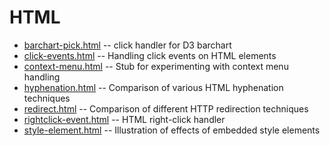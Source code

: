 HTML
====================================================================================================

- [barchart-pick.html][] -- click handler for D3 barchart
- [click-events.html][] -- Handling click events on HTML elements
- [context-menu.html][] -- Stub for experimenting with context menu handling
- [hyphenation.html][] -- Comparison of various HTML hyphenation techniques
- [redirect.html][] -- Comparison of different HTTP redirection techniques
- [rightclick-event.html][] -- HTML right-click handler
- [style-element.html][] -- Illustration of effects of embedded style elements



[barchart-pick.html]: ./barchart-pick.html
[click-events.html]: ./click-events.html
[context-menu.html]: ./context-menu.html
[hyphenation.html]: ./hyphenation.html
[redirect.html]: ./redirect.html
[rightclick-event.html]: ./rightclick-event.html
[style-element.html]: ./style-element.html
